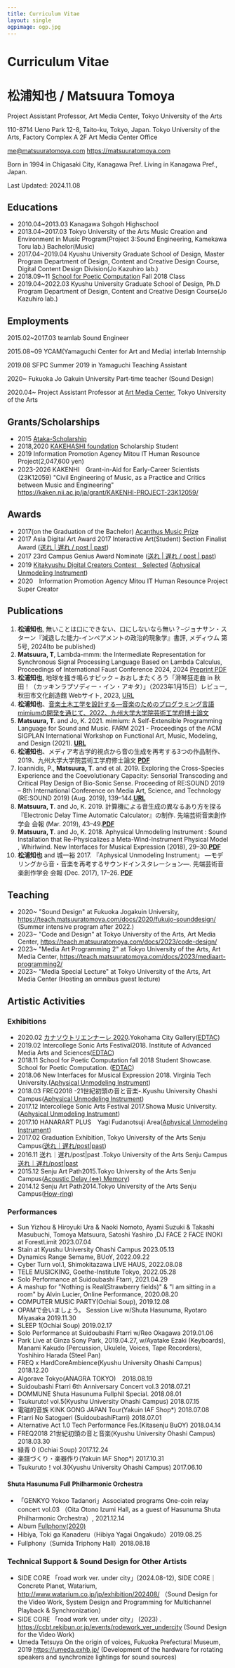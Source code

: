 ```yaml
---
title: Curriculum Vitae
layout: single
ogpimage: ogp.jpg
---
```


<style>
    @media print {
      .navbar, .footer ,.header-link {
        display: none;
      }
      .text-base-content .prose{
        max-width:90ch
      }

    }
</style>

# Curriculum Vitae

# 松浦知也 / Matsuura Tomoya

Project Assistant Professor, Art Media Center, Tokyo University of the Arts

110-8714 Ueno Park 12-8, Taito-ku, Tokyo, Japan. Tokyo University of the Arts, Factory Complex A 2F Art Media Center Office

me@matsuuratomoya.com https://matsuuratomoya.com


Born in 1994 in Chigasaki City, Kanagawa Pref. Living in Kanagawa Pref., Japan.

Last Updated: 2024.11.08

## Educations

- 2010.04~2013.03 Kanagawa Sohgoh Highschool
- 2013.04~2017.03 Tokyo University of the Arts Music Creation and Environment in Music Program(Project 3:Sound Engineering, Kamekawa Toru lab.) Bachelor(Music)
- 2017.04~2019.04 Kyushu University Graduate School of Design, Master Program Department of Design, Content and Creative Design Course, Digital Content Design Division(Jo Kazuhiro lab.)
- 2018.09~11 [School for Poetic Computation](https://sfpc.io) Fall 2018 Class
- 2019.04~2022.03 Kyushu University Graduate School of Design, Ph.D Program Department of Design, Content and Creative Design Course(Jo Kazuhiro lab.)


## Employments

2015.02~2017.03 teamlab Sound Engineer

2015.08~09 YCAM(Yamaguchi Center for Art and Media) interlab Internship

2019.08 SFPC Summer 2019 in Yamaguchi Teaching Assistant

2020~  Fukuoka Jo Gakuin University Part-time teacher (Sound Design)

2020.04~ Project Assistant Professor at [Art Media Center](https://amc.geidai.ac.jp), Tokyo University of the Arts

## Grants/Scholarships

- 2015 [Ataka-Scholarship](https://www.geidai.ac.jp/life/scholarship/geidai_scholarship)
- 2018,2020 [KAKEHASHI foundation](https://www.kakehashi-foundation.jp) Scholarship Student
- 2019 Information Promotion Agency Mitou IT Human Resounce Project(2,047,600 yen)
- 2023-2026 KAKENHI　Grant-in-Aid for Early-Career Scientists (23K12059) "Civil Engineering of Music, as a Practice and Critics between Music and Engineering" https://kaken.nii.ac.jp/ja/grant/KAKENHI-PROJECT-23K12059/


## Awards

- 2017(on the Graduation of the Bachelor) [Acanthus Music Prize](https://www.geidai.ac.jp/information/prize/acanthus)
- 2017 Asia Digital Art Award 2017 Interactive Art(Student) Section Finalist Award ([送れ | 遅れ / post | past](/en/works/post-past_sotsuten))
- 2017 23rd Campus Genius Award Nominate ([送れ | 遅れ / post | past](/en/works/post-past_sotsuten))
- 2019 [Kitakyushu Digital Creators Contest　Selected](http://kdcc.info/archive/2019.html) ([Aphysical Unmodeling Instrument](/en/works/aphysical-unmodeling-instrument))
- 2020　Information Promotion Agency Mitou IT Human Resounce Project Super Creator

## Publications

1. **松浦知也**, 無いことは口にできない、口にしないなら無い？–ジョナサン・スターン『減退した能力-インペアメントの政治的現象学』書評, メディウム 第5号, 2024(to be published)
1. **Matsuura, T**, Lambda-mmm: the Intermediate Representation for Synchronous Signal Processing Language Based on Lambda Calculus, Proceedings of International Faust Conference 2024, 2024 [Preprint PDF](https://doi.org/10.5281/zenodo.13855343)
1. **松浦知也**, 地球を掻き鳴らすピック – おおしまたくろう「滑琴狂走曲 in 秋田！（カッキンラプソディー・イン・アキタ）」（2023年1月15日）レビュー, 秋田市文化創造館 Webサイト, 2023, [URL](https://akitacc.jp/article/oshima_review/) 
1. **松浦知也**、[音楽土木工学を設計する—音楽のためのプログラミング言語mimiumの開発を通じて、2022、九州大学大学院芸術工学府博士論文](/hakuron)
1. **Matsuura, T**. and Jo, K. 2021. mimium: A Self-Extensible Programming Language for Sound and Music. FARM 2021 - Proceedings of the ACM SIGPLAN International Workshop on Functional Art, Music, Modeling, and Design (2021). **[URL](https://dl.acm.org/doi/10.1145/3471872.3472969)**
1. **松浦知也**、メディア考古学的視点から音の生成を再考する3つの作品制作、2019、九州大学大学院芸術工学府修士論文 **[PDF](https://github.com/tomoyanonymous/shuron/releases/download/v2.0.0/TomoyaMatsuura-MasterThesis-Submission.pdf)**
1. Ioannidis, P., **Matsuura, T**. and et al. 2019. Exploring the Cross-Species Experience and the Coevolutionary Capacity: Sensorial Transcoding and Critical Play Design of Bio-Sonic Sense. Proceeding of RE:SOUND 2019 – 8th International Conference on Media Art, Science, and Technology (RE:SOUND 2019) (Aug. 2019), 139–144.**[URL](http://dx.doi.org/10.14236/ewic/RESOUND19.22)**
1. **Matsuura, T**. and Jo, K. 2019. 計算機による音生成の異なるあり方を探る『Electronic Delay Time Automatic Calculator』の制作. 先端芸術音楽創作学会 会報 (Mar. 2019), 43–49.**[PDF](http://data.jssa.info/paper/2019v11n01/9.Matsuura.pdf)**
1. **Matsuura, T**. and Jo, K. 2018. Aphysical Unmodeling Instrument : Sound Installation that Re-Physicalizes a Meta-Wind-Instrument Physical Model , Whirlwind. New Interfaces for Musical Expression (2018), 29–30.**[PDF](http://www.nime.org/proceedings/2018/nime2018_paper0006.pdf)**
1. **松浦知也** and 城一裕 2017. 『Aphysical Unmodeling Instrument』 ―モデリングから音・音楽を再考するサウンドインスタレーション―. 先端芸術音楽創作学会 会報 (Dec. 2017), 17–26. **[PDF](http://data.jssa.info/paper/2017v09n03/3.Matsuura.pdf)**

## Teaching

- 2020~ "Sound Design" at Fukuoka Jogakuin University, https://teach.matsuuratomoya.com/docs/2020/fukujo-sounddesign/ (Summer intensive program after 2022.)
- 2023~ "Code and Design" at Tokyo University of the Arts, Art Media Center, https://teach.matsuuratomoya.com/docs/2023/code-design/
- 2023~ "Media Art Programming 2" at Tokyo University of the Arts, Art Media Center, https://teach.matsuuratomoya.com/docs/2023/mediaart-programming2/
- 2023~ "Media Special Lecture" at Tokyo University of the Arts, Art Media Center (Hosting an omnibus guest lecture)

## Artistic Activities

### Exhibitions

- 2020.02 [カナソウトリエンナーレ 2020](https://www.instagram.com/kanasohtori/).Yokohama City Gallery([EDTAC](https://matsuuratomoya.com/works/edtac))
- 2019.02 Intercollege Sonic Arts Festival2018. Institute of Advanced Media Arts and Sciences([EDTAC](https://matsuuratomoya.com/works/edtac))
- 2018.11 School for Poetic Computation fall 2018 Student Showcase. School for Poetic Computation. ([EDTAC](https://matsuuratomoya.com/works/edtac))
- 2018.06 New Interfaces for Musical Expression 2018. Virginia Tech University.([Aphysical Unmodeling Instrument](https://matsuuratomoya.com/works/aphysical-unmodeling-instrument))
- 2018.03 FREQ2018 -21世紀初頭の音と音楽-.Kyushu University Ohashi Campus([Aphysical Unmodeling Instrument](https://matsuuratomoya.com/works/aphysical-unmodeling-instrument))
- 2017.12 Intercollege Sonic Arts Festival 2017.Showa Music University.([Aphysical Unmodeling Instrument](https://matsuuratomoya.com/works/aphysical-unmodeling-instrument))
- 2017.10 HANARART PLUS　Yagi Fudanotsuji Area([Aphysical Unmodeling Instrument](https://matsuuratomoya.com/works/aphysical-unmodeling-instrument))
- 2017.02 Graduation Exhibition, Tokyo University of the Arts Senju Campus([送れ｜遅れ/post|past](https://matsuuratomoya.com/works/post-past_sotsuten))
- 2016.11 送れ｜遅れ/post|past .Tokyo University of the Arts Senju Campus　[送れ｜遅れ/post|past](https://matsuuratomoya.com/works/post-past)
- 2015.12 Senju Art Path2015.Tokyo University of the Arts Senju Campus([Acoustic Delay (⇔) Memory](https://matsuuratomoya.com/works/ADM))
- 2014.12 Senju Art Path2014.Tokyo University of the Arts Senju Campus([How-ring](https://matsuuratomoya.com/works/How-ring))

### Performances

- Sun Yizhou & Hiroyuki Ura & Naoki Nomoto, Ayami Suzuki & Takashi Masubuchi, Tomoya Matsuura, Satoshi Yashiro ,DJ FACE 2 FACE INOKI at ForestLimit 2023.07.04
- Stain at Kyushu University Ohashi Campus 2023.05.13 
- Dynamics Range Semame, BUoY, 2022.09.22
- Cyber Turn vol.1, Shimokitazawa LIVE HAUS, 2022.08.08
- TELE MUSICKING, Goethe-Institute Tokyo, 2022.05.28
- Solo Performance at Suidoubashi Ftarri, 2021.04.29
- A mashup for "Nothing is Real(Strawberry fields)" & "I am sitting in a room" by Alvin Lucier, Online Performance, 2020.08.20
- COMPUTER MUSIC PARTY(Ochiai Soup), 2019.12.08
- OPAMで会いましょう。 Session Live w/Shuta Hasunuma, Ryotaro Miyasaka  2019.11.30
- SLEEP 1(Ochiai Soup) 2019.02.17
- Solo Performance at Suidoubashi Ftarri w/Reo Okagawa 2019.01.06
- Park Live at Ginza Sony Park, 2019.04.27, w/Ayatake Ezaki (Keyboards), Manami Kakudo (Percussion, Ukulele, Voices, Tape Recorders), Yoshihiro Harada (Steel Pan)
- FREQ x HardCoreAmbience(Kyushu University Ohashi Campus) 2018.12.20
- Algorave Tokyo(ANAGRA TOKYO)　2018.08.19
- Suidoubashi Ftarri 6th Anniversary Concert vol.3 2018.07.21
- DOMMUNE Shuta Hasunuma Fullphil Special. 2018.08.01
- Tsukuruto! vol.5(Kyushu University Ohashi Campus) 2018.07.15
- 電磁的音族 KINK GONG JAPAN Tour(Yakuin IAF Shop*) 2018.07.08
- Ftarri No Satogaeri (SuidoubashiFtarri) 2018.07.01
- Alternative Act 1.0 Tech Performance Fes.(Kitasenju BuOY) 2018.04.14
- FREQ2018 21世紀初頭の音と音楽(Kyushu University Ohashi Campus) 2018.03.30
- 緑青 0 (Ochiai Soup) 2017.12.24
- 楽譜づくり・楽器作り(Yakuin IAF Shop*) 2017.10.31
- Tsukuruto！vol.3(Kyushu University Ohashi Campus) 2017.06.10

#### Shuta Hasunuma Full Philharmonic Orchestra


- 「GENKYO Yokoo Tadanori」Associated programs One-coin relay concert vol.03 （Oita Otono Izumi Hall, as a guest of Hasunuma Shuta Philharmonic Orchestra）, 2021.12.14
- Album [Fullphony(2020)](https://www.hasunumaphil.com/fullphony/)
- Hibiya, Toki ga Kanaderu（Hibiya Yagai Ongakudo）2019.08.25
- Fullphony（Sumida Triphony Hall）2018.08.18

### Technical Support & Sound Design for Other Artists

- SIDE CORE 「road work ver. under city」(2024.08-12), SIDE CORE｜Concrete Planet, Watarium, http://www.watarium.co.jp/jp/exhibition/202408/ （Sound Design for the Video Work, System Design and Programming for Multichannel Playback & Synchronization）
- SIDE CORE 「road work ver. under city」 (2023) . https://ccbt.rekibun.or.jp/events/rodework_ver_undercity (Sound Design for the Video Work)
- Umeda Tetsuya On the origin of voices, Fukuoka Prefectural Museum, 2019 https://umeda.exhb.jp/ (Development of the hardware for rotating speakers and synchronize lightings for sound sources)